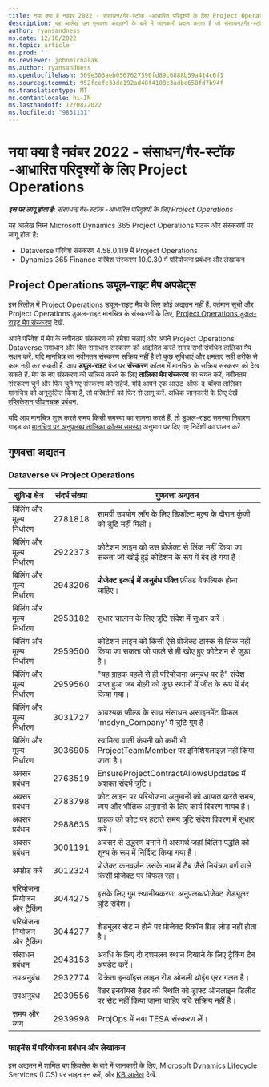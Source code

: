 ```yaml
---
title: नया क्या है नवंबर 2022 - संसाधन/गैर-स्टॉक -आधारित परिदृश्यों के लिए Project Operations
description: यह आलेख उन गुणवत्ता अद्यतनों के बारे में जानकारी प्रदान करता है जो संसाधन/गैर-स्टॉक आधारित परिदृश्यों के लिए Microsoft Dynamics 365 Project Operations के नवंबर 2022 रिलीज़ में उपलब्ध हैं।
author: ryansandness
ms.date: 12/16/2022
ms.topic: article
ms.prod: ''
ms.reviewer: johnmichalak
ms.author: ryansandness
ms.openlocfilehash: 509e303aeb0567627590fd89c6888b59a414c6f1
ms.sourcegitcommit: 952fcefe33de192ad48f4108c3adbe658fd7b94f
ms.translationtype: MT
ms.contentlocale: hi-IN
ms.lasthandoff: 12/08/2022
ms.locfileid: "9831131"
---
```

# <a name="whats-new-november-2022---project-operations-for-resourcenon-stocked-based-scenarios"></a>नया क्या है नवंबर 2022 - संसाधन/गैर-स्टॉक -आधारित परिदृश्यों के लिए Project Operations

_**इस पर लागू होता है:** संसाधन/गैर-स्टॉक -आधारित परिदृश्यों के लिए Project Operations_

यह आलेख निम्न Microsoft Dynamics 365 Project Operations घटक और संस्करणों पर लागू होता है:

- Dataverse परिवेश संस्करण 4.58.0.119 में Project Operations
- Dynamics 365 Finance परिवेश संस्करण 10.0.30 में परियोजना प्रबंधन और लेखांकन

## <a name="project-operations-dual-write-maps-updates"></a>Project Operations ड्यूल-राइट मैप अपडेट्स

इस रिलीज़ में Project Operations ड्यूल-राइट मैप के लिए कोई अद्यतन नहीं हैं. वर्तमान सूची और Project Operations डुअल-राइट मानचित्र के संस्करणों के लिए, [Project Operations डुअल-राइट मैप संस्करण](../environment/resource-dual-write-maps.md) देखें.

अपने परिवेश में मैप के नवीनतम संस्करण को हमेशा चलाएं और अपने Project Operations Dataverse समाधान और वित्त समाधान संस्करण को अद्यतित करते समय सभी संबंधित तालिका मैप सक्षम करें. यदि मानचित्र का नवीनतम संस्करण सक्रिय नहीं है तो कुछ सुविधाएं और क्षमताएं सही तरीके से काम नहीं कर सकती हैं. आप **ड्यूल-राइट** पेज पर **संस्करण** कॉलम में मानचित्र के सक्रिय संस्करण को देख सकते हैं. मैप के नए संस्करण को सक्रिय करने के लिए **तालिका मैप संस्करण** का चयन करें, नवीनतम संस्करण चुनें और फिर चुने गए संस्करण को सहेजें. यदि आपने एक आउट-ऑफ-द-बॉक्स तालिका मानचित्र को अनुकूलित किया है, तो परिवर्तनों को फिर से लागू करें. अधिक जानकारी के लिए देखें [एप्लिकेशन जीवनचक्र प्रबंधन](/dynamics365/fin-ops-core/dev-itpro/data-entities/dual-write/app-lifecycle-management).

यदि आप मानचित्र शुरू करते समय किसी समस्या का सामना करते हैं, तो डुअल-राइट समस्या निवारण गाइड का [मानचित्र पर अनुपलब्ध तालिका कॉलम समस्या](/dynamics365/fin-ops-core/dev-itpro/data-entities/dual-write/dual-write-troubleshooting-finops-upgrades#missing-table-columns-issue-on-maps) अनुभाग पर दिए गए निर्देशों का पालन करें.

## <a name="quality-updates"></a>गुणवत्ता अद्यतन

### <a name="project-operations-on-dataverse"></a>Dataverse पर Project Operations

| सुविधा क्षेत्र | संदर्भ संख्या | गुणवत्ता अद्यतन |
| --- | --- | --- |
| बिलिंग और मूल्य निर्धारण | 2781818 | सामग्री उपयोग लॉग के लिए डिफ़ॉल्ट मूल्य के दौरान कुंजी को त्रुटि नहीं मिली। |
| बिलिंग और मूल्य निर्धारण | 2922373 | कोटेशन लाइन को उस प्रोजेक्ट से लिंक नहीं किया जा सकता जो खोई हुई कोटेशन के रूप में बंद हो गया है। |
| बिलिंग और मूल्य निर्धारण | 2943206 | **प्रोजेक्ट इकाई में अनुबंध पंक्ति** फ़ील्ड वैकल्पिक होना चाहिए। |
| बिलिंग और मूल्य निर्धारण | 2953182 | सुधार चालान के लिए त्रुटि संदेश में सुधार करें।|
| बिलिंग और मूल्य निर्धारण | 2959500 | कोटेशन लाइन को किसी ऐसे प्रोजेक्ट टास्क से लिंक नहीं किया जा सकता जो पहले से ही खोए हुए कोटेशन से जुड़ा है।|
| बिलिंग और मूल्य निर्धारण | 2959560 | "यह ग्राहक पहले से ही परियोजना अनुबंध पर है" संदेश प्राप्त हुआ जब बोली को कुछ स्थानों में जीत के रूप में बंद किया गया। |
| बिलिंग और मूल्य निर्धारण | 3031727 | आवश्यक फ़ील्ड के साथ संसाधन असाइनमेंट विफल 'msdyn_Company' में त्रुटि गुम है। |
| बिलिंग और मूल्य निर्धारण | 3036905 | स्वामित्व वाली कंपनी को कभी भी ProjectTeamMember पर इनिशियलाइज़ नहीं किया जाता है। |
| अवसर प्रबंधन | 2763519 | EnsureProjectContractAllowsUpdates में अशक्त संदर्भ त्रुटि। |
| अवसर प्रबंधन | 2783798 | कोट लाइन पर परियोजना अनुमानों को आयात करते समय, व्यय और भौतिक अनुमानों के लिए कार्य विवरण गायब हैं।|
| अवसर प्रबंधन | 2988635 | ग्राहक को कोट पर हटाते समय त्रुटि संदेश विवरण में सुधार करें। |
| अवसर प्रबंधन | 3001191 | अवसर से उद्धरण बनाने में असमर्थ जहां बिलिंग पद्धति को शून्य के रूप में निर्दिष्ट किया गया है। |
| अपग्रेड करें | 3012324 | प्रोजेक्ट कनवर्ज़न उसके नाम में टैब जैसे नियंत्रण वर्ण वाले किसी प्रोजेक्ट पर विफल रहा। || परियोजना नियोजन और ट्रैकिंग | 2790384 | लंबित OperationSet टाइम-आउट बहुत कम है। |
| परियोजना नियोजन और ट्रैकिंग | 3044275 | इसके लिए गुम स्थानीयकरण: अनुपलब्धप्रोजेक्ट शेड्यूलर त्रुटि संदेश। |
| परियोजना नियोजन और ट्रैकिंग | 3044277 | शेड्यूलर सेट न होने पर प्रोजेक्ट रिकॉन ग्रिड लोड नहीं होता है।|
| संसाधन प्रबंधन | 2943153 | अवधि के लिए दो दशमलव स्थान दिखाने के लिए ट्रैकिंग टैब अपडेट करें।|
| उपअनुबंध | 2932774 | विक्रेता इनवॉइस लाइन रीड ओनली थ्रोइंग एरर गलत है। |
| उपअनुबंध | 2939556 | वेंडर इनवॉयस हैडर की स्थिति को ड्राफ्ट ऑनलाइन डिलीट पर सेट नहीं किया जाना चाहिए यदि सक्रिय नहीं है। |
| समय और व्यय | 2939998 | ProjOps में नया TESA संस्करण लें। |


### <a name="project-management-and-accounting-in-finance"></a>फाइनेंस में परियोजना प्रबंधन और लेखांकन

इस अद्यतन में शामिल बग फ़िक्सेस के बारे में जानकारी के लिए, Microsoft Dynamics Lifecycle Services (LCS) पर साइन इन करें, और [KB आलेख](https://fix.lcs.dynamics.com/Issue/Details?bugId=745468) देखें.
